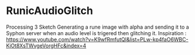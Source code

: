 # RunicAudioGlitch

Processing 3 Sketch 
Generating a rune image with alpha and sending it to a Syphon server when an audio level is trigered then glitching it.
Inspiration : https://www.youtube.com/watch?v=K9wfRmfutQI&list=PLw-kp4faO6WBC-KjOt8XsTWvgeVorgHFc&index=4
